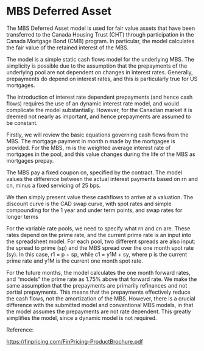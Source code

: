 # MBS Deferred Asset

The MBS Deferred Asset model is used for fair value assets that have been transferred to the Canada Housing Trust (CHT) through participation in the Canada Mortgage Bond (CMB) program. In particular, the model calculates the fair value of the retained interest of the MBS.

The model is a simple static cash flows model for the underlying MBS. The simplicity
is possible due to the assumption that the prepayments of the underlying pool are not dependent on changes in interest rates. Generally, prepayments do depend on interest rates, and this is particularly true for US mortgages. 

The introduction of interest rate dependent prepayments (and hence cash flows) requires the use of an dynamic interest rate model, and would complicate the model substantially. However, for the Canadian market it is deemed not nearly as important, and hence prepayments are assumed to be constant.

Firstly, we will review the basic equations governing cash flows from the MBS. The mortgage payment in month n made by the mortgagee is provided. For the MBS, rn is the weighted average interest rate of mortgages in the pool, and this value changes during the life of the MBS as mortgages prepay. 

The MBS pay a fixed coupon cn, specified by the contract. The model values the difference between the actual interest payments based on rn and cn, minus a fixed servicing of 25 bps. 

We then simply present value these cashflows to arrive at a valuation. The discount curve is the CAD swap curve, with spot rates and simple compounding for the 1 year and under term points, and swap rates for longer terms

For the variable rate pools, we need to specify what rn and cn are. These rates depend on the prime rate, and the current prime rate is an input into the spreadsheet model. For each pool, two different spreads are also input: the spread to prime (sp) and the MBS spread over the one month spot rate (sy). In this case, r1 = p + sp, while c1 = y1M + sy, where p is the current prime rate and y1M is the current one month spot rate. 

For the future months, the model calculates the one month forward rates, and “models” the prime rate as 1.75% above that forward rate. We make the same assumption that the prepayments are primarily refinances and not partial prepayments. This means that the prepayments effectively reduce the cash flows, not the amortization of the MBS. However, there is a crucial difference with the submitted model and conventional MBS models, in that the model assumes the prepayments are not rate dependent. This greatly simplifies the model, since a dynamic model is not required.

Reference:

https://finpricing.com/FinPricing-ProductBrochure.pdf
